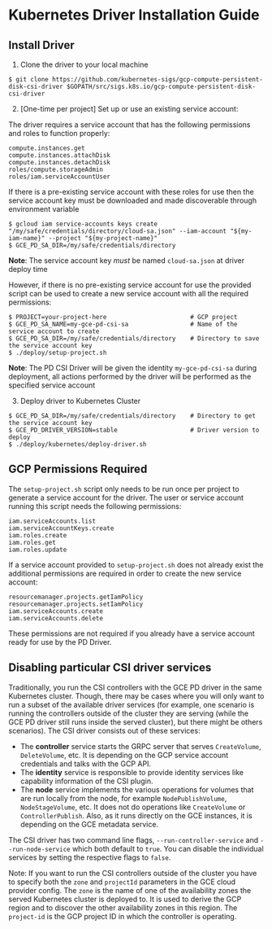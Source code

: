 # Kubernetes Driver Installation Guide

## Install Driver

1. Clone the driver to your local machine

```console
$ git clone https://github.com/kubernetes-sigs/gcp-compute-persistent-disk-csi-driver $GOPATH/src/sigs.k8s.io/gcp-compute-persistent-disk-csi-driver
```

2. [One-time per project] Set up or use an existing service account:

The driver requires a service account that has the following permissions and
roles to function properly:

```
compute.instances.get
compute.instances.attachDisk
compute.instances.detachDisk
roles/compute.storageAdmin
roles/iam.serviceAccountUser
```

If there is a pre-existing service account with these roles for use then the
service account key must be downloaded and made discoverable through environment
variable

```
$ gcloud iam service-accounts keys create "/my/safe/credentials/directory/cloud-sa.json" --iam-account "${my-iam-name}" --project "${my-project-name}"
$ GCE_PD_SA_DIR=/my/safe/credentials/directory
```

**Note**: The service account key *must* be named `cloud-sa.json` at driver deploy time

However, if there is no pre-existing service account for use the provided script
can be used to create a new service account with all the required permissions:

```console
$ PROJECT=your-project-here                       # GCP project
$ GCE_PD_SA_NAME=my-gce-pd-csi-sa                 # Name of the service account to create
$ GCE_PD_SA_DIR=/my/safe/credentials/directory    # Directory to save the service account key
$ ./deploy/setup-project.sh
```

**Note**: The PD CSI Driver will be given the identity `my-gce-pd-csi-sa` during
deployment, all actions performed by the driver will be performed as the
specified service account

3. Deploy driver to Kubernetes Cluster

```console
$ GCE_PD_SA_DIR=/my/safe/credentials/directory    # Directory to get the service account key
$ GCE_PD_DRIVER_VERSION=stable                    # Driver version to deploy
$ ./deploy/kubernetes/deploy-driver.sh
```

## GCP Permissions Required

The `setup-project.sh` script only needs to be run once per project to generate
a service account for the driver. The user or service account running this
script needs the following permissions:

```
iam.serviceAccounts.list
iam.serviceAccountKeys.create
iam.roles.create
iam.roles.get
iam.roles.update
```

If a service account provided to `setup-project.sh` does not already exist the
additional permissions are required in order to create the new service account:

```
resourcemanager.projects.getIamPolicy
resourcemanager.projects.setIamPolicy
iam.serviceAccounts.create
iam.serviceAccounts.delete
```

These permissions are not required if you already have a service account ready
for use by the PD Driver.

## Disabling particular CSI driver services

Traditionally, you run the CSI controllers with the GCE PD driver in the same Kubernetes cluster.
Though, there may be cases where you will only want to run a subset of the available driver services (for example, one scenario is running the controllers outside of the cluster they are serving (while the GCE PD driver still runs inside the served cluster), but there might be others scenarios).
The CSI driver consists out of these services:

* The **controller** service starts the GRPC server that serves `CreateVolume`, `DeleteVolume`, etc. It is depending on the GCP service account credentials and talks with the GCP API.
* The **identity** service is responsible to provide identity services like capability information of the CSI plugin.
* The **node** service implements the various operations for volumes that are run locally from the node, for example `NodePublishVolume`, `NodeStageVolume`, etc. It does not do operations like `CreateVolume` or `ControllerPublish`. Also, as it runs directly on the GCE instances, it is depending on the GCE metadata service.

The CSI driver has two command line flags, `--run-controller-service` and `--run-node-service` which both default to `true`.
You can disable the individual services by setting the respective flags to `false`.

Note: If you want to run the CSI controllers outside of the cluster you have to specify both the `zone` and `projectId` parameters in the GCE cloud provider config.
The `zone` is the name of one of the availability zones the served Kubernetes cluster is deployed to.
It is used to derive the GCP region and to discover the other availability zones in this region.
The `project-id` is the GCP project ID in which the controller is operating.
